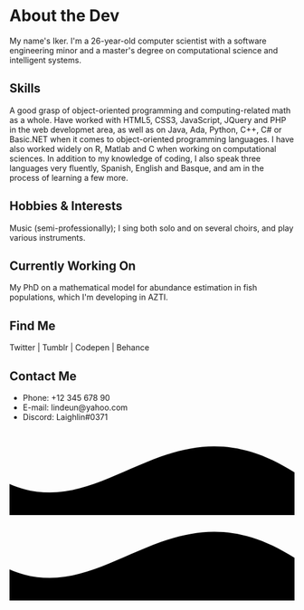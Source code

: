 </head>
<body translate="no" onload="draw()">

<link href="https://fonts.googleapis.com/css?family=Share+Tech|Share+Tech+Mono" rel="stylesheet">


<canvas id="bg"></canvas>
<main id="content" style="opacity: 1; margin-top: 0px;">
<h1>
<div class="hex moved"></div><span>About the Dev</span></h1>
<div class="subtext" id="main">
<p>My name's Iker. I'm a 26-year-old computer scientist with a software engineering minor and a master's degree on computational science and intelligent systems.</p>

</div>
<h2>
<div class="hex"></div><span>Skills</span></h2>
<div class="subtext coll">
A good grasp of object-oriented programming and computing-related math as a whole. Have worked with HTML5, CSS3, JavaScript, JQuery and PHP in the web developmet area, as well as on Java, Ada, Python, C++, C# or Basic.NET when it comes to object-oriented programming languages. I have also worked widely on R, Matlab and C when working on computational sciences. In addition to my knowledge of coding, I also speak three languages very fluently, Spanish, English and Basque, and am in the process of learning a few more.
</div>
<h2>
<div class="hex"></div><span>Hobbies &amp; Interests</span></h2>
<div class="subtext coll">
Music (semi-professionally); I sing both solo and on several choirs, and play various instruments.
</div>
<h2>
<div class="hex"></div><span>Currently Working On</span></h2>
<div class="subtext coll">
My PhD on a mathematical model for abundance estimation in fish populations, which I'm developing in AZTI.
</div>
<h2>
<div class="hex"></div><span>Find Me</span></h2>
<div class="subtext coll">
<a>Twitter</a> | <a>Tumblr</a> | <a>Codepen</a> | <a>Behance</a>
</div>
<h2>
<div class="hex"></div><span>Contact Me</span></h2>
<div class="subtext coll">
<ul>
<li>Phone: +12 345 678 90</li>
<li>E-mail: <a>lindeun@yahoo.com</a></li>
<li>Discord: <a>Laighlin#0371</a></li>
</ul>
</div>
</main>
<svg viewBox="0 0 500 150" preserveAspectRatio="none" class="wave" id="one"><path d="M-13.36,88.98 C168.85,182.73 276.72,-73.84 506.31,79.10 L500.00,150.00 L0.00,150.00 Z"></path></svg>
<svg viewBox="0 0 500 150" preserveAspectRatio="none" class="wave" id="two"><path d="M-13.36,88.98 C168.85,182.73 276.72,-73.84 506.31,79.10 L500.00,150.00 L0.00,150.00 Z"></path></svg>
<div id="hex-holder">
<div class="hex" id="uno"></div>
<div class="hex" id="dos"></div>
<div class="hex" id="tres"></div>
</div>
    
   


<!--
### Hi there 👋



**iperedaagirre/iperedaagirre** is a ✨ _special_ ✨ repository because its `README.md` (this file) appears on your GitHub profile.

Here are some ideas to get you started:

- 🔭 I’m currently working on ...
- 🌱 I’m currently learning ...
- 👯 I’m looking to collaborate on ...
- 🤔 I’m looking for help with ...
- 💬 Ask me about ...
- 📫 How to reach me: ...
- 😄 Pronouns: ...
- ⚡ Fun fact: ...
-->
